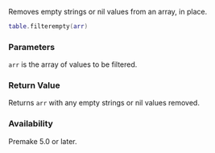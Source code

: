 Removes empty strings or nil values from an array, in place.

```lua
table.filterempty(arr)
```

### Parameters ###

`arr` is the array of values to be filtered.


### Return Value ###

Returns `arr` with any empty strings or nil values removed.


### Availability ###

Premake 5.0 or later.

